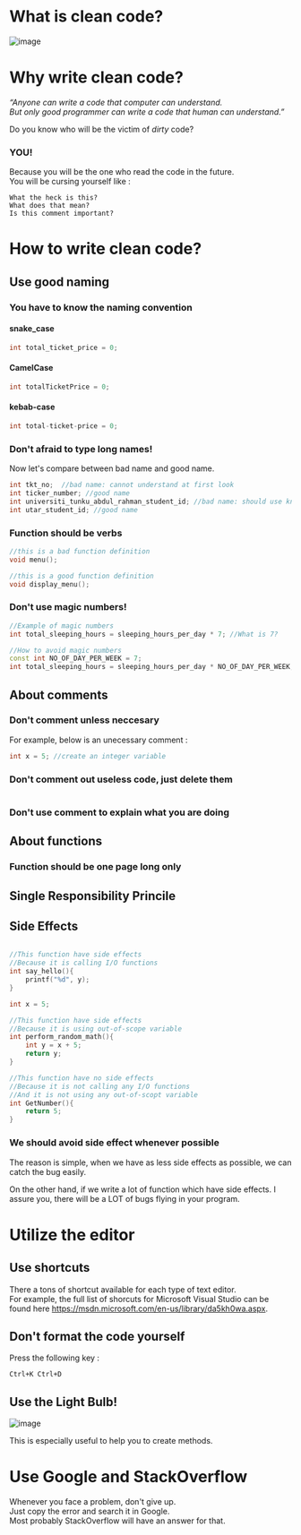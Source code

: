 # What is clean code?
![image](https://user-images.githubusercontent.com/23183656/31388542-061e820c-ae01-11e7-9e63-1071116d7716.png)

# Why write clean code?
*“Anyone can write a code that computer can understand.  
But only good programmer can write a code that human can understand.”*

Do you know who will be the victim of *dirty* code?   
### **YOU!**

Because you will be the one who read the code in the future.  
You will be cursing yourself like : 
```
What the heck is this?
What does that mean?
Is this comment important?
```
# How to write **clean** code?
## Use good naming
### You have to know the naming convention
#### snake_case
```cpp
int total_ticket_price = 0;
```
#### CamelCase
```cpp
int totalTicketPrice = 0;
```
#### kebab-case
```cpp
int total-ticket-price = 0;
```
### Don't afraid to type long names!
Now let's compare between bad name and good name.
```cpp
int tkt_no;  //bad name: cannot understand at first look
int ticker_number; //good name
int universiti_tunku_abdul_rahman_student_id; //bad name: should use known shortcuts
int utar_student_id; //good name
```

### Function should be verbs
```cpp
//this is a bad function definition
void menu();

//this is a good function definition
void display_menu();
```

### Don't use magic numbers!
```cpp
//Example of magic numbers
int total_sleeping_hours = sleeping_hours_per_day * 7; //What is 7?
```
```cpp
//How to avoid magic numbers
const int NO_OF_DAY_PER_WEEK = 7;
int total_sleeping_hours = sleeping_hours_per_day * NO_OF_DAY_PER_WEEK; 
```


## About comments
### Don't comment unless neccesary
For example, below is an unecessary comment : 
```cpp
int x = 5; //create an integer variable
```
### Don't comment out useless code, just delete them
```cpp
```

### Don't use comment to explain what you are doing

## About functions
### Function should be one page long only

## Single Responsibility Princile
## Side Effects
```cpp

//This function have side effects
//Because it is calling I/O functions
int say_hello(){
    printf("%d", y);
}

int x = 5;

//This function have side effects
//Because it is using out-of-scope variable
int perform_random_math(){
    int y = x + 5;
    return y;
}

//This function have no side effects
//Because it is not calling any I/O functions
//And it is not using any out-of-scopt variable
int GetNumber(){
    return 5;
}
```

### We should avoid side effect whenever possible
The reason is simple, when we have as less side effects as possible, we can catch the bug easily.
  
  On the other hand, if we write a lot of function which have side effects. I assure you, there will be a LOT of bugs flying in your program.

# Utilize the editor
## Use shortcuts 
There a tons of shortcut available for each type of text editor.   
For example, the full list of shorcuts for Microsoft Visual Studio can be found here https://msdn.microsoft.com/en-us/library/da5kh0wa.aspx.
## Don't format the code yourself
Press the following key : 
```
Ctrl+K Ctrl+D
```
## Use the Light Bulb!
![image](https://user-images.githubusercontent.com/23183656/31390266-03665594-ae06-11e7-991c-1f301c72f3c7.png)

This is especially useful to help you to create methods.

# Use Google and StackOverflow
Whenever you face a problem, don't give up.   
Just copy the error and search it in Google.  
Most probably StackOverflow will have an answer for that.